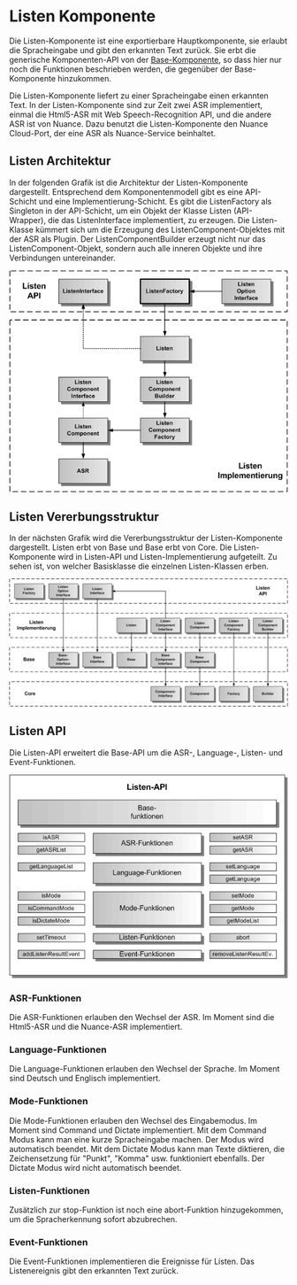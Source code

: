 # Listen Komponente

Die Listen-Komponente ist eine exportierbare Hauptkomponente, sie erlaubt die Spracheingabe und gibt den erkannten Text zurück. Sie erbt die generische Komponenten-API von der [Base-Komponente](./../base/Base.md), so dass hier nur noch die Funktionen beschrieben werden, die gegenüber der Base-Komponente hinzukommen.

Die Listen-Komponente liefert zu einer Spracheingabe einen erkannten Text. In der Listen-Komponente sind zur Zeit zwei ASR implementiert, einmal die Html5-ASR mit Web Speech-Recognition API, und die andere ASR ist von Nuance. Dazu benutzt die Listen-Komponente den Nuance Cloud-Port, der eine ASR als Nuance-Service beinhaltet.


## Listen Architektur

In der folgenden Grafik ist die Architektur der Listen-Komponente dargestellt. Entsprechend dem Komponentenmodell gibt es eine API-Schicht und eine Implementierung-Schicht. Es gibt die ListenFactory als Singleton in der API-Schicht, um ein Objekt der Klasse Listen (API-Wrapper), die das ListenInterface implementiert, zu erzeugen. Die Listen-Klasse kümmert sich um die Erzeugung des ListenComponent-Objektes mit der ASR als Plugin. Der ListenComponentBuilder erzeugt nicht nur das ListenComponent-Objekt, sondern auch alle inneren Objekte und ihre Verbindungen untereinander.

![Listen Architektur](./Listen-1.gif)


## Listen Vererbungsstruktur

In der nächsten Grafik wird die Vererbungsstruktur der Listen-Komponente dargestellt. Listen erbt von Base und Base erbt von Core. Die Listen-Komponente wird in Listen-API und Listen-Implementierung aufgeteilt. Zu sehen ist, von welcher Basisklasse die einzelnen Listen-Klassen erben.

![Listen Vererbungsstruktur](./Listen-2.gif)


## Listen API

Die Listen-API erweitert die Base-API um die ASR-, Language-, Listen- und Event-Funktionen.


![Listen API](./Listen-3.gif)


### ASR-Funktionen

Die ASR-Funktionen erlauben den Wechsel der ASR. Im Moment sind die Html5-ASR und die Nuance-ASR implementiert.


### Language-Funktionen

Die Language-Funktionen erlauben den Wechsel der Sprache. Im Moment sind Deutsch und Englisch implementiert.


### Mode-Funktionen

Die Mode-Funktionen erlauben den Wechsel des Eingabemodus. Im Moment sind Command und Dictate implementiert. Mit dem Command Modus kann man eine kurze Spracheingabe machen. Der Modus wird automatisch beendet. Mit dem Dictate Modus kann man Texte diktieren, die Zeichensetzung für "Punkt", "Komma" usw. funktioniert ebenfalls. Der Dictate Modus wird nicht automatisch beendet.


### Listen-Funktionen

Zusätzlich zur stop-Funktion ist noch eine abort-Funktion hinzugekommen, um die Spracherkennung sofort abzubrechen.


### Event-Funktionen

Die Event-Funktionen implementieren die Ereignisse für Listen. Das Listenereignis gibt den erkannten Text zurück.

